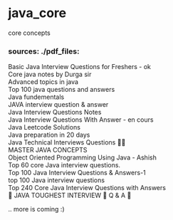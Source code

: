# java_core
core concepts 

### sources:  ./pdf_files:

Basic Java Interview Questions for Freshers - ok <br>
Core java notes by Durga sir<br>
Advanced topics in java<br>
Top 100 java questions and answers<br>
Java fundementals<br>
JAVA interview question & answer<br>
Java Interview Questions Notes<br>
Java Interview Questions With Answer - en cours<br>
Java Leetcode Solutions<br>
Java preparation in 20 days<br>
Java Technical Interviews Questions 🎉🌟<br>
MASTER JAVA CONCEPTS<br>
Object Oriented Programming Using Java - Ashish<br>
Top 60 core Java interview questions. <br>
Top 100 Java Interview Questions & Answers-1<br>
top 100 Java interview questions <br>
Top 240 Core Java Interview Questions with Answers<br>
🔶 JAVA TOUGHEST INTERVIEW 🔶 Q & A 🔶 <br>

.. more is coming :)
